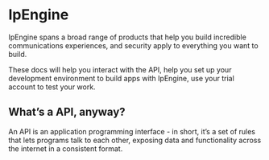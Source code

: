 # IpEngine
IpEngine spans a broad range of products that help you build incredible communications experiences, and security apply to everything you want to build.

These docs will help you interact with the API, help you set up your development environment to build apps with IpEngine, use your trial account to test your work.

## What’s a API, anyway?
An API is an application programming interface - in short, it’s a set of rules that lets programs talk to each other, exposing data and functionality across the internet in a consistent format.
